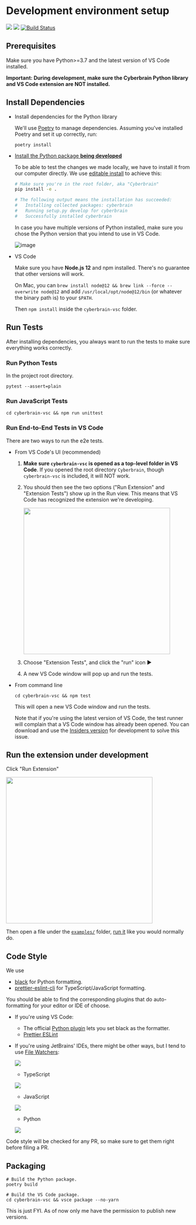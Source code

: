 # Development environment setup

[![](https://img.shields.io/badge/code%20style-black-000000.svg)](https://github.com/psf/black) [![](https://img.shields.io/badge/code_style-prettier--eslint-blueviolet)](https://github.com/prettier/prettier-eslint-cli) [![Build Status](https://dev.azure.com/laike9m/laike9m/_apis/build/status/laike9m.Cyberbrain?branchName=master)](https://dev.azure.com/laike9m/laike9m/_build/latest?definitionId=1&branchName=master)

## Prerequisites

Make sure you have Python>=3.7 and the latest version of VS Code installed.

**Important: During development, make sure the Cyberbrain Python library and VS Code extension are NOT installed.**

## Install Dependencies

- Install dependencies for the Python library
  
   We'll use [Poetry](https://python-poetry.org/) to manage dependencies. Assuming you've installed Poetry and set it up correctly, run:
   ```
   poetry install
   ```

- [Install the Python package **being developed**](#editable-install)
  
  To be able to test the changes we made locally, we have to install it from our computer directly. We use [editable install](https://pip.pypa.io/en/stable/cli/pip_install/#install-editable) to achieve this:

  ```bash
  # Make sure you're in the root folder, aka "Cyberbrain"
  pip install -e .
  
  # The following output means the installation has succeeded:
  #   Installing collected packages: cyberbrain
  #   Running setup.py develop for cyberbrain
  #   Successfully installed cyberbrain
  ```
  
  In case you have multiple versions of Python installed, make sure you chose the Python version that you intend to use in VS Code.

  ![image](https://user-images.githubusercontent.com/2592205/116657768-cf415380-a943-11eb-87db-9fa87eeddff5.png)


- VS Code

   Make sure you have **Node.js 12** and npm installed. There's no guarantee that other versions will work.

   On Mac, you can `brew install node@12 && brew link --force --overwrite node@12` and add `/usr/local/opt/node@12/bin` (or whatever the binary path is) to your `$PATH`.

   Then `npm install` inside the `cyberbrain-vsc` folder.

## Run Tests

After installing dependencies, you always want to run the tests to make sure everything works correctly.

### Run Python Tests

In the project root directory.

```
pytest --assert=plain
```

### Run JavaScript Tests

```
cd cyberbrain-vsc && npm run unittest
```

### Run End-to-End Tests in VS Code

There are two ways to run the e2e tests.

- From VS Code's UI (recommended)

  1. **Make sure `cyberbrain-vsc` is opened as a top-level folder in VS Code**. If you opened the root directory `Cyberbrain`, though `cyberbrain-vsc` is included, it will NOT work.

  2. You should then see the two options ("Run Extension" and "Extension Tests") show up in the Run view. This means that VS Code has recognized the extension we're developing.

      <img src="https://user-images.githubusercontent.com/2592205/106569059-f32dfe00-64e8-11eb-853f-2d0e499683e4.png" height=400px>

  3. Choose "Extension Tests", and click the "run" icon ▶
  4. A new VS Code window will pop up and run the tests.
    
- From command line

   ```
   cd cyberbrain-vsc && npm test
   ```

  This will open a new VS Code window and run the tests.
  
  Note that if you're using the latest version of VS Code, the test runner will complain that a VS Code window has already been opened. You can download and use the [Insiders version](https://code.visualstudio.com/insiders/) for development to solve this issue.
  
## Run the extension under development

Click "Run Extension"

<img src="https://user-images.githubusercontent.com/2592205/106569059-f32dfe00-64e8-11eb-853f-2d0e499683e4.png" height=400px>

Then open a file under the [`examples/`](https://github.com/laike9m/Cyberbrain/tree/master/examples) folder, [run it](https://github.com/laike9m/Cyberbrain#how-to-use) like you would normally do.

## Code Style

We use 
- [black](https://github.com/psf/black) for Python formatting.
- [prettier-eslint-cli](https://github.com/prettier/prettier-eslint-cli) for TypeScript/JavaScript formatting.

You should be able to find the corresponding plugins that do auto-formatting for your editor or IDE of choose.

- If you're using VS Code:
  - The official [Python plugin](https://marketplace.visualstudio.com/items?itemName=ms-python.python) lets you set black as the formatter.
  - [Prettier ESLint
](https://marketplace.visualstudio.com/items?itemName=rvest.vs-code-prettier-eslint)
- If you're using JetBrains' IDEs, there might be other ways, but I tend to use [File Watchers](https://www.jetbrains.com/help/idea/using-file-watchers.html):
  
  ![](https://user-images.githubusercontent.com/2592205/113659455-e51a6c00-9656-11eb-9eb1-fa18296380bc.png)
  
  - TypeScript
  
  ![](https://user-images.githubusercontent.com/2592205/113659541-1abf5500-9657-11eb-9058-e0069068a20d.png)
    
  - JavaScript
  
  ![](https://user-images.githubusercontent.com/2592205/113659628-480c0300-9657-11eb-9105-91e76b80a6b4.png)

  - Python
  
  ![](https://user-images.githubusercontent.com/2592205/113659684-6f62d000-9657-11eb-9036-ca744e7b5f68.png)

Code style will be checked for any PR, so make sure to get them right before filing a PR.

## Packaging

```
# Build the Python package.
poetry build

# Build the VS Code package.
cd cyberbrain-vsc && vsce package --no-yarn
```

This is just FYI. As of now only me have the permission to publish new versions.
